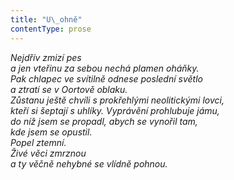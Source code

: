 ```yaml
---
title: "U\_ohně"
contentType: prose
---
```


<section>

_Nejdřív zmizí pes  
a jen vteřinu za sebou nechá plamen oháňky.  
Pak chlapec ve svítilně odnese poslední světlo  
a ztratí se v Oortově oblaku.  
Zůstanu ještě chvíli s prokřehlými neolitickými lovci,  
kteří si šeptají s uhlíky. Vyprávění prohlubuje jámu,  
do níž jsem se propadl, abych se vynořil tam,  
kde jsem se opustil.  
Popel ztemní.  
Živé věci zmrznou  
a ty věčně nehybné se vlídně pohnou._

</section>
